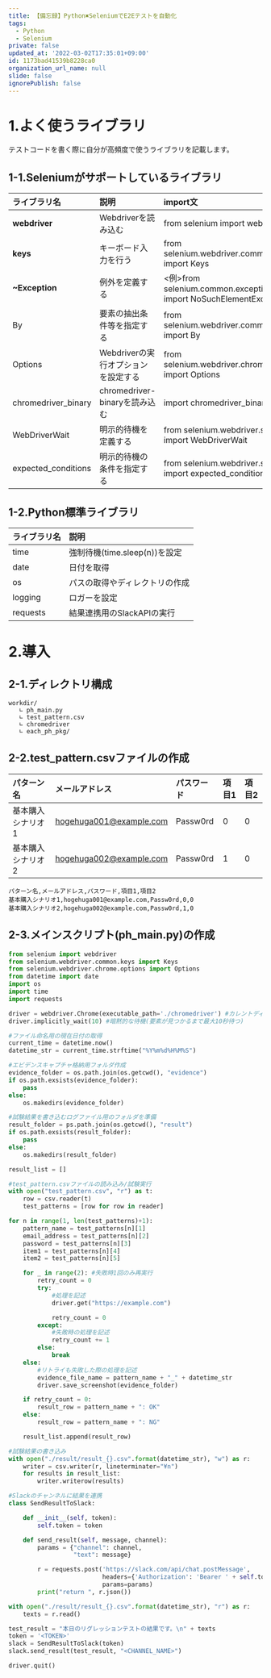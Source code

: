 ```yaml
---
title: 【備忘録】Python✖SeleniumでE2Eテストを自動化
tags:
  - Python
  - Selenium
private: false
updated_at: '2022-03-02T17:35:01+09:00'
id: 1173bad41539b8228ca0
organization_url_name: null
slide: false
ignorePublish: false
---
```

# 1.よく使うライブラリ
テストコードを書く際に自分が高頻度で使うライブラリを記載します。

## 1-1.Seleniumがサポートしているライブラリ

|ライブラリ名|説明|import文|
|:-|:-|:-|
|<b>webdriver</b>|Webdriverを読み込む|from selenium import webdriver|
|<b>keys</b>|キーボード入力を行う|from selenium.webdriver.common.keys import Keys|
|<b>~Exception</b>|例外を定義する|<例>from selenium.common.exceptions import NoSuchElementException|
|By|要素の抽出条件等を指定する|from selenium.webdriver.common.by import By|
|Options|Webdriverの実行オプションを設定する|from selenium.webdriver.chrome.options import Options|
|chromedriver_binary|chromedriver-binaryを読み込む|import chromedriver_binary|
|WebDriverWait|明示的待機を定義する|from selenium.webdriver.support.ui import WebDriverWait|
|expected_conditions|明示的待機の条件を指定する|from selenium.webdriver.support import expected_conditions as EC|

## 1-2.Python標準ライブラリ

|ライブラリ名|説明|
|:-|:-|
|time|強制待機(time.sleep(n))を設定|
|date|日付を取得|
|os|パスの取得やディレクトリの作成|
|logging|ロガーを設定|
|requests|結果連携用のSlackAPIの実行|

# 2.導入

## 2-1.ディレクトリ構成

```python:workdir
workdir/
   ∟ ph_main.py
   ∟ test_pattern.csv
   ∟ chromedriver
   ∟ each_ph_pkg/
```

## 2-2.test_pattern.csvファイルの作成

|パターン名|メールアドレス|パスワード|項目1|項目2|
|:-|:-|:-|:-|:-|
|基本購入シナリオ1|hogehuga001@example.com|Passw0rd|0|0|
|基本購入シナリオ2|hogehuga002@example.com|Passw0rd|1|0|

```csvs:test_pattern.csv
パターン名,メールアドレス,パスワード,項目1,項目2
基本購入シナリオ1,hogehuga001@example.com,Passw0rd,0,0
基本購入シナリオ2,hogehuga002@example.com,Passw0rd,1,0
```

## 2-3.メインスクリプト(ph_main.py)の作成

```python:test.py
from selenium import webdriver
from selenium.webdriver.common.keys import Keys
from selenium.webdriver.chrome.options import Options
from datetime import date
import os
import time
import requests

driver = webdriver.Chrome(executable_path='./chromedriver') #カレントディレクトリにあるchromedriverを指定
driver.implicitly_wait(10) #暗黙的な待機(要素が見つかるまで最大10秒待つ)

#ファイル命名用の現在日付の取得
current_time = datetime.now()
datetime_str = current_time.strftime("%Y%m%d%H%M%S")

#エビデンスキャプチャ格納用フォルダ作成
evidence_folder = os.path.join(os.getcwd(), "evidence")
if os.path.exsists(evidence_folder):
    pass
else:
    os.makedirs(evidence_folder)

#試験結果を書き込むログファイル用のフォルダを準備
result_folder = ps.path.join(os.getcwd(), "result")
if os.path.exsists(result_folder):
    pass
else:
    os.makedirs(result_folder)

result_list = []

#test_pattern.csvファイルの読み込み/試験実行
with open("test_pattern.csv", "r") as t:
    row = csv.reader(t)
    test_patterns = [row for row in reader]

for n in range(1, len(test_patterns)+1):
    pattern_name = test_patterns[n][1]
    email_address = test_patterns[n][2]
    password = test_patterns[n][3]
    item1 = test_patterns[n][4]
    item2 = test_patterns[n][5]

    for _ in range(2): #失敗時1回のみ再実行
        retry_count = 0
        try:
            #処理を記述
            driver.get("https://example.com")

            retry_count = 0
        except:
            #失敗時の処理を記述
            retry_count += 1
        else:
            break
    else:
        #リトライも失敗した際の処理を記述
        evidence_file_name = pattern_name + "_" + datetime_str
        driver.save_screenshot(evidence_folder)

    if retry_count = 0:
        result_row = pattern_name + ": OK"
    else:
        result_row = pattern_name + ": NG"

    result_list.append(result_row)

#試験結果の書き込み
with open("./result/result_{}.csv".format(datetime_str), "w") as r:
    writer = csv.writer(r, lineterminater="¥n")
    for results in result_list:
        writer.writerow(results)

#Slackのチャンネルに結果を連携
class SendResultToSlack:

    def __init__(self, token):
        self.token = token

    def send_result(self, message, channel):
        params = {"channel": channel,
                  "text": message}

        r = requests.post('https://slack.com/api/chat.postMessage',
                          headers={'Authorization': 'Bearer ' + self.token},
                          params=params)
        print("return ", r.json())

with open("./result/result_{}.csv".format(datetime_str), "r") as r:
    texts = r.read()

test_result = "本日のリグレッションテストの結果です。\n" + texts
token = '<TOKEN>'
slack = SendResultToSlack(token)
slack.send_result(test_result, "<CHANNEL_NAME>")

driver.quit()

```
